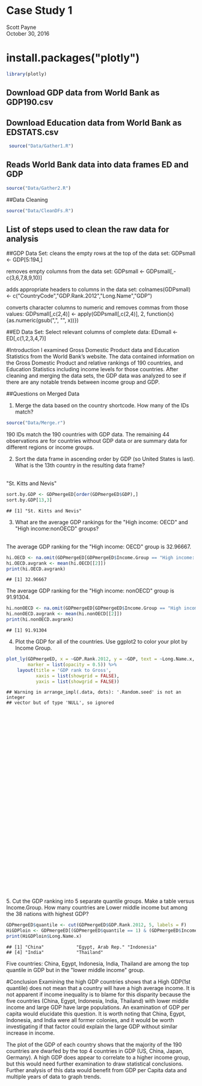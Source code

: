 # Case Study 1
Scott Payne  
October 30, 2016  


# install.packages("plotly")

```r
library(plotly)
```

## Download GDP data from World Bank as GDP190.csv
## Download Education data from World Bank as EDSTATS.csv

```r
 source("Data/Gather1.R")
```

## Reads World Bank data into data frames ED and GDP

```r
source("Data/Gather2.R")
```
##Data Cleaning

```r
source("Data/CleanDFs.R")
```
## List of steps used to clean the raw data for analysis
##GDP Data Set:
cleans the empty rows at the top of the data set:
GDPsmall <- GDP[5:194,]

removes empty columns from the data set:
GDPsmall <- GDPsmall[,-c(3,6,7,8,9,10)]

adds appropriate headers to columns in the data set:
colnames(GDPsmall) <- c("CountryCode","GDP.Rank.2012","Long.Name","GDP")

converts character columns to numeric and removes commas from those values:
GDPsmall[,c(2,4)] <- apply(GDPsmall[,c(2,4)], 2, function(x) {as.numeric(gsub(",", "", x))})


##ED Data Set:
Select relevant columns of complete data:
EDsmall <- ED[,c(1,2,3,4,7)]

#Introduction
I examined Gross Domestic Product data and Education Statistics from the World Bank’s website. The data contained information on the Gross Domestic Product and relative rankings of 190 countries, and Education Statistics including income levels for those countries. After cleaning and merging the data sets, the GDP data was analyzed to see if there are any notable trends between income group and GDP.

##Questions on Merged Data
1. Merge the data based on the country shortcode. How many of the IDs match?

```r
source("Data/Merge.r")
```
190 IDs match the 190 countries with GDP data. The remaining 44 observations are for countries without GDP data or are summary data for different regions or income groups. 

2. Sort the data frame in ascending order by GDP (so United States is last). What is the 13th country in the resulting data frame?
<br>
"St. Kitts and Nevis"

```r
sort.by.GDP <- GDPmergeED[order(GDPmergeED$GDP),]
sort.by.GDP[13,3]
```

```
## [1] "St. Kitts and Nevis"
```

3. What are the average GDP rankings for the "High income: OECD" and "High income:nonOECD" groups?
<br>
The average GDP ranking for the "High income: OECD" group is 32.96667.

```r
hi.OECD <- na.omit(GDPmergeED[GDPmergeED$Income.Group == "High income: OECD",])
hi.OECD.avgrank <- mean(hi.OECD[[2]])
print(hi.OECD.avgrank)
```

```
## [1] 32.96667
```


The average GDP ranking for the "High income: nonOECD" group is 91.91304.

```r
hi.nonOECD <- na.omit(GDPmergeED[GDPmergeED$Income.Group == "High income: nonOECD",])
hi.nonOECD.avgrank <- mean(hi.nonOECD[[2]])
print(hi.nonOECD.avgrank)
```

```
## [1] 91.91304
```

4. Plot the GDP for all of the countries. Use ggplot2 to color your plot by Income Group.

```r
plot_ly(GDPmergeED, x = ~GDP.Rank.2012, y = ~GDP, text = ~Long.Name.x, type = 'scatter', mode = 'markers', color = ~Income.Group, size = ~GDP/16244600,
        marker = list(opacity = 0.5)) %>%
    layout(title = 'GDP rank to Gross',
           xaxis = list(showgrid = FALSE),
           yaxis = list(showgrid = FALSE))
```

```
## Warning in arrange_impl(.data, dots): '.Random.seed' is not an integer
## vector but of type 'NULL', so ignored
```

<!--html_preserve--><div id="htmlwidget-fc3732435f75c1ab2850" style="width:672px;height:480px;" class="plotly html-widget"></div>
<script type="application/json" data-for="htmlwidget-fc3732435f75c1ab2850">{"x":{"layout":{"margin":{"b":40,"l":60,"t":25,"r":10},"title":"GDP rank to Gross","xaxis":{"domain":[0,1],"showgrid":false,"title":"GDP.Rank.2012"},"yaxis":{"domain":[0,1],"showgrid":false,"title":"GDP"},"hovermode":"closest"},"config":{"modeBarButtonsToRemove":["sendDataToCloud"]},"base_url":"https://plot.ly","source":"A","data":[{"x":[161,32,93,138,149,153,113,102,103,110,37,71,56,94,82,147,137,66,61,54,19,35,101],"y":[2584,348595,29044,8149,5474,4225,16954,22767,22390,17697,263259,59228,160913,28373,43582,6075,8722,69972,101496,171476,711050,274701,23320],"text":["Aruba","United Arab Emirates","Bahrain","Bahamas, The","Bermuda","Barbados","Brunei Darussalam","Cyprus","Estonia","Equatorial Guinea","Hong Kong SAR, China","Croatia","Kuwait","Latvia","Macao SAR, China","Monaco","Malta","Oman","Puerto Rico","Qatar","Saudi Arabia","Singapore","Trinidad and Tobago"],"mode":"markers","marker":{"size":[10.0140945645804,11.9311049360524,10.1606913329755,10.0449264246,10.0301060785888,10.0231862235727,10.093708909321,10.1259147677746,10.1238260685423,10.0978253643066,11.4583165071876,10.3279202391447,10.8912872986403,10.1569737807611,10.2412364508488,10.0334358086646,10.0481010258203,10.3874453971052,10.5620983270707,10.9498096593567,13.9392202682006,11.5217088059018,10.1289785626696],"sizemode":"area","fillcolor":"rgba(102,194,165,0.5)","color":"rgba(102,194,165,1)","opacity":0.5,"line":{"color":"transparent"}},"type":"scatter","name":"High income: nonOECD","xaxis":"x","yaxis":"y"},{"x":[12,27,25,11,20,51,4,33,13,43,5,6,42,58,46,122,40,9,3,15,74,18,23,55,24,45,63,80,21,1],"y":[1532408,394708,483262,1821424,631173,196446,3428131,314887,1322965,247546,2612878,2471784,249099,124600,210771,13579,258217,2014670,5959718,1129598,55178,770555,499667,167347,489795,212274,91149,45279,523806,16244600],"text":["Australia","Austria","Belgium","Canada","Switzerland","Czech Republic","Germany","Denmark","Spain","Finland","France","United Kingdom","Greece","Hungary","Ireland","Iceland","Israel","Italy","Japan","Korea, Rep.","Luxembourg","Netherlands","Norway","New Zealand","Poland","Portugal","Slovak Republic","Slovenia","Sweden","United States"],"mode":"markers","marker":{"size":[18.489803355708,12.1865855400208,12.6772027066292,20.0910434016064,13.4966764258312,11.0881513565157,28.9927083282034,11.7443519553623,17.3294228960341,11.3712615177019,24.4759488714991,23.6942434882816,11.3798656288628,10.6901017940775,11.1675163870243,10.0750103419237,11.4303822325751,21.1616873587219,43.0185009627839,16.2581085606505,10.3054819582679,14.2688967876015,12.7680915949709,10.9269336934949,12.7133975927941,11.1758434823719,10.5047726746677,10.250638367552,12.9018292893129,100],"sizemode":"area","fillcolor":"rgba(252,141,98,0.5)","color":"rgba(252,141,98,1)","opacity":0.5,"line":{"color":"transparent"}},"type":"scatter","name":"High income: OECD","xaxis":"x","yaxis":"y"},{"x":[105,162,140,128,59,165,182,159,85,86,148,175,176,139,87,145,120,136,168,132,129,118,154,152,144,107,142,174,157,124,156,143,95,106,112,104,134],"y":[20497,2472,7557,10441,116355,2184,596,3092,41605,40711,5632,917,822,7843,40697,6475,14038,9418,1734,9975,10308,14244,4199,4264,6773,18963,7103,1008,3796,12887,3814,6972,28242,19881,17204,20678,9802],"text":["Afghanistan","Burundi","Benin","Burkina Faso","Bangladesh","Central African Republic","Comoros","Eritrea","Ethiopia","Ghana","Guinea","Gambia, The","Guinea-Bissau","Haiti","Kenya","Kyrgyz Republic","Cambodia","Lao PDR","Liberia","Madagascar","Mali","Mozambique","Mauritania","Malawi","Niger","Nepal","Rwanda","Solomon Islands","Sierra Leone","Chad","Togo","Tajikistan","Tanzania","Uganda","Congo, Dem. Rep.","Zambia","Zimbabwe"],"mode":"markers","marker":{"size":[10.113338249851,10.0134740491586,10.0416465573706,10.0576248294814,10.6444218864654,10.011878438074,10.0030804158438,10.0169090452435,10.2302832455911,10.2253302028494,10.0309814485588,10.0048588573652,10.0043325273199,10.0432310878226,10.2252526384217,10.0356519351709,10.0775533470897,10.0519570859414,10.0093852957544,10.0550430421015,10.056887967418,10.0786946522405,10.0230421753498,10.0234022959071,10.0373029494181,10.1048394046992,10.0391312537859,10.0053630261454,10.0208094278946,10.0711764430677,10.0209091535874,10.0384054723551,10.1562479993302,10.1099254150312,10.0950939883875,10.1143410470952,10.0540845673875],"sizemode":"area","fillcolor":"rgba(141,160,203,0.5)","color":"rgba(141,160,203,1)","opacity":0.5,"line":{"color":"transparent"}},"type":"scatter","name":"Low income","xaxis":"x","yaxis":"y"},{"x":[60,133,169,96,167,2,99,98,121,166,64,38,185,114,77,160,108,16,10,47,92,189,146,70,163,62,141,164,188,130,39,126,44,41,115,97,73,119,100,186,158,65,31,91,170,184,79,190,53,75,57,177,181,90],"y":[114147,9951,1493,27035,1780,8227103,24680,25322,13678,1827,84040,262832,326,15747,50234,2851,18434,878043,1841710,210280,31015,175,6445,59423,2448,95982,7253,2222,182,10271,262597,10507,225143,250182,15654,25502,58769,14046,23864,263,3744,73672,365966,35164,1293,472,45662,40,176309,51113,155820,787,684,35646],"text":["Angola","Armenia","Belize","Bolivia","Bhutan","China","C<f4>te d'Ivoire","Cameroon","Congo, Rep.","Cape Verde","Ecuador","Egypt, Arab Rep.","Micronesia, Fed. Sts.","Georgia","Guatemala","Guyana","Honduras","Indonesia","India","Iraq","Jordan","Kiribati","Kosovo","Sri Lanka","Lesotho","Morocco","Moldova","Maldives","Marshall Islands","Mongolia","Nigeria","Nicaragua","Pakistan","Philippines","Papua New Guinea","Paraguay","Sudan","Senegal","El Salvador","S<e3>o Tom<e9> and Principe","Swaziland","Syrian Arab Republic","Thailand","Turkmenistan","Timor-Leste","Tonga","Tunisia","Tuvalu","Ukraine","Uzbekistan","Vietnam","Vanuatu","Samoa","Yemen, Rep."],"mode":"markers","marker":{"size":[10.6321888681503,10.0549100745111,10.0080500795343,10.1495608375973,10.0096401503026,55.5805309592873,10.1365133927912,10.1400702758339,10.075558833234,10.0099005451671,10.4653865663336,11.4559507921421,10.001584530452,10.0870217475881,10.2780906346494,10.0155738290234,10.1019085773945,14.864414302388,20.203434257376,11.1647960917378,10.1716112963355,10.0007479426959,10.0354857256829,10.3290006008165,10.0133410815682,10.5315490231807,10.0399623012258,10.0120889700921,10.0007867249098,10.0566829757162,11.4546488178196,10.0579904903549,11.2471418123975,11.3858657913788,10.0865064981754,10.1410675327617,10.3253772339786,10.0775976696199,10.1319924947182,10.0012354905273,10.0205213314488,10.407944567289,12.027345769907,10.1945980685226,10.0069420162811,10.0023934166269,10.2527603086818,10,10.9765860078697,10.2829605726471,10.8630704678982,10.0041386162506,10.0035679636752,10.1972685009628],"sizemode":"area","fillcolor":"rgba(231,138,195,0.5)","color":"rgba(231,138,195,1)","opacity":0.5,"line":{"color":"transparent"}},"type":"scatter","name":"Lower middle income","xaxis":"x","yaxis":"y"},{"x":[125,26,172,68,76,111,69,7,117,36,30,81,67,183,72,48,155,109,178,22,116,50,178,83,171,84,14,135,151,127,34,123,89,49,187,52,8,88,150,173,17,78,180,29,28],"y":[12648,475502,1134,66605,50972,17466,63267,2252664,14504,269869,369606,45104,68234,480,59047,205789,3908,18377,767,514060,14755,203521,767,42945,1239,42344,1178126,9613,4373,10486,305033,13072,36253,203790,228,192711,2014775,37489,5012,1129,789257,49920,713,381286,384313],"text":["Albania","Argentina","Antigua and Barbuda","Azerbaijan","Bulgaria","Bosnia and Herzegovina","Belarus","Brazil","Botswana","Chile","Colombia","Costa Rica","Cuba","Dominica","Dominican Republic","Algeria","Fiji","Gabon","Grenada","Iran, Islamic Rep.","Jamaica","Kazakhstan","St. Kitts and Nevis","Lebanon","St. Lucia","Lithuania","Mexico","Macedonia, FYR","Montenegro","Mauritius","Malaysia","Namibia","Panama","Peru","Palau","Romania","Russian Federation","Serbia","Suriname","Seychelles","Turkey","Uruguay","St. Vincent and the Grenadines","Venezuela, RB","South Africa"],"mode":"markers","marker":{"size":[10.0698523074802,12.634209852406,10.0060611059949,10.368791152238,10.2821793880536,10.0965455512492,10.3502975765425,22.4802493881028,10.0801351344696,11.4949379977051,12.0475125211148,10.2496688122054,10.3778163274352,10.002437739157,10.3269174419005,11.1399145313877,10.0214299433164,10.1015927793674,10.0040278099253,12.8478333669856,10.0815257538524,11.1273490940967,10.0040278099253,10.2377072693874,10.0066428392028,10.2343775393116,16.5269690284009,10.0530374476132,10.02400619038,10.0578741437133,11.6897576788783,10.0722014015769,10.2006314729362,11.1288394391723,10.001041579458,11.0674582752626,21.1622690919299,10.2074793038408,10.0275464524739,10.0060334044135,14.3725117824059,10.2763509753419,10.0037286328469,12.1122234151002,12.128993952437],"sizemode":"area","fillcolor":"rgba(166,216,84,0.5)","color":"rgba(166,216,84,1)","opacity":0.5,"line":{"color":"transparent"}},"type":"scatter","name":"Upper middle income","xaxis":"x","yaxis":"y"},{"x":[131],"y":[10220],"text":"South Sudan","mode":"markers","marker":{"size":10.0564004195866,"sizemode":"area","fillcolor":"transparent","color":"transparent","opacity":0.5,"line":{"color":"transparent"}},"type":"scatter","name":null,"xaxis":"x","yaxis":"y"}]},"evals":[],"jsHooks":[]}</script><!--/html_preserve-->
<br>
5. Cut the GDP ranking into 5 separate quantile groups. Make a table versus Income.Group. How many countries are Lower middle income but among the 38 nations with highest
GDP?

```r
GDPmergeED$quantile <- cut(GDPmergeED$GDP.Rank.2012, 5, labels = F)
HiGDPloin <- GDPmergeED[(GDPmergeED$quantile == 1) & (GDPmergeED$Income.Group == "Lower middle income"),]
print(HiGDPloin$Long.Name.x)
```

```
## [1] "China"            "Egypt, Arab Rep." "Indonesia"       
## [4] "India"            "Thailand"
```
Five countries: China, Egypt, Indonesia, India, Thailand are among the top quantile in GDP but in the "lower middle income" group.        


#Conclusion
Examining the high GDP countries shows that a High GDP(1st quantile) does not mean that a country will have a high average income. It is not apparent if income inequality is to blame for this disparity because the five countries (China, Egypt, Indonesia, India, Thailand) with lower middle income and large GDP have large populations. An examination of GDP per capita would elucidate this question. It is worth noting that China, Egypt, Indonesia, and India were all former colonies, and it would be worth investigating if that factor could explain the large GDP without similar increase in income.  

The plot of the GDP of each country shows that the majority of the 190 countries are dwarfed by the top 4 countries in GDP (US, China, Japan, Germany).  A high GDP does appear to correlate to a higher income group, but this would need further examination to draw statistical conclusions.  Further analysis of this data would benefit from GDP per Capita data and multiple years of data to graph trends.
   

